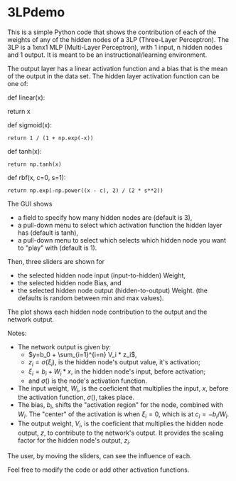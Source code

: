# 3LPdemo

This is a simple Python code that shows the contribution of each of the weights of any of the hidden nodes of a 3LP (Three-Layer Perceptron).
The 3LP is a 1xnx1 MLP (Multi-Layer Perceptron), with 1 input, n hidden nodes and 1 output.
It is meant to be an instructional/learning environment.

The output layer has a linear activation function and a bias that is the mean of the output in the data set.
The hidden layer activation function can be one of:

def linear(x):

  return x

def sigmoid(x):

    return 1 / (1 + np.exp(-x))

def tanh(x):

    return np.tanh(x)

def rbf(x, c=0, s=1):

    return np.exp(-np.power((x - c), 2) / (2 * s**2))


The GUI shows 
- a field to specify how many hidden nodes are (default is 3),
- a pull-down menu to select which activation function the hidden layer has (default is tanh),
- a pull-down menu to select which selects which hidden node you want to "play" with (default is 1).

 Then, three sliders are shown for 
 - the selected hidden node input (input-to-hidden) Weight,
 - the selected hidden node Bias, and
 - the selected hidden node output (hidden-to-output) Weight.
(the defaults is random between min and max values).

The plot shows each hidden node contribution to the output and the network output.

Notes:
- The network output is given by:
    - $y=b_0 + \sum_{i=1}^{i=n} V_i * z_i$,
    - $z_i = \sigma(\xi_i)$, is the hidden node's output value, it's activation;
    - $\xi_i = b_i + W_i*x$, in the hidden node's input, before activation;
    - and $\sigma()$ is the node's activation function.
- The input weight, $W_i$, is the coeficient that multiplies the input, $x$, before the activation function, $\sigma()$, takes place.
- The bias, $b_i$, shifts the "activation region" for the node, combined with $W_i$.  The "center" of the activation is when $\xi_i=0$, which is at $c_i=-b_i/W_i$.
- The output weight, $V_i$, is the coeficient that multiplies the hidden node output, $z$, to contribute to the network's output. It provides the scaling factor for the hidden node's output, $z_i$.

The user, by moving the sliders, can see the influence of each.

Feel free to modify the code or add other activation functions.
